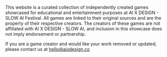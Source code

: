 This website is a curated collection of independently created games showcased for educational and entertainment purposes at AI X DESIGN - SLOW AI Festival. All games are linked to their original sources and are the property of their respective creators. The creators of these games are not affiliated with AI X DESIGN - SLOW AI, and inclusion in this showcase does not imply endorsement or partnership.

If you are a game creator and would like your work removed or updated, please contact us at hello@aixdesign.co
